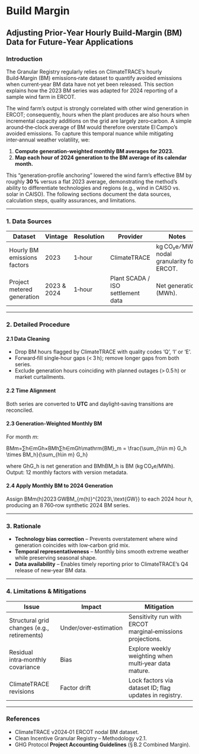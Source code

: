 # Build Margin

## Adjusting Prior‑Year Hourly Build‑Margin (BM) Data for Future‑Year Applications

### Introduction

The Granular Registry regularly relies on ClimateTRACE’s hourly Build‑Margin (BM) emissions‑rate dataset to quantify avoided emissions when current‑year BM data have not yet been released. This section explains how the 2023 BM series was adapted for 2024 reporting of a sample wind farm in ERCOT.

The wind farm’s output is strongly correlated with other wind generation in ERCOT; consequently, hours when the plant produces are also hours when incremental capacity additions on the grid are largely zero‑carbon. A simple around‑the‑clock average of BM would therefore overstate El Campo’s avoided emissions. To capture this temporal nuance while mitigating inter‑annual weather volatility, we:

1. **Compute generation‑weighted monthly BM averages for 2023.**
2. **Map each hour of 2024 generation to the BM average of its calendar month.**

This “generation‑profile anchoring” lowered the wind farm’s effective BM by roughly **30 %** versus a flat 2023 average, demonstrating the method’s ability to differentiate technologies and regions (e.g., wind in CAISO vs. solar in CAISO). The following sections document the data sources, calculation steps, quality assurances, and limitations.

***

### 1. Data Sources

| Dataset                     | Vintage     | Resolution | Provider                          | Notes                                       |
| --------------------------- | ----------- | ---------- | --------------------------------- | ------------------------------------------- |
| Hourly BM emissions factors | 2023        | 1‑hour     | ClimateTRACE                      | kg CO₂e ⁄ MWh; nodal granularity for ERCOT. |
| Project metered generation  | 2023 & 2024 | 1‑hour     | Plant SCADA / ISO settlement data | Net generation (MWh).                       |

***

### 2. Detailed Procedure

#### 2.1 Data Cleaning

* Drop BM hours flagged by ClimateTRACE with quality codes ‘Q’, ‘I’ or ‘E’.
* Forward‑fill single‑hour gaps (< 3 h); remove longer gaps from both series.
* Exclude generation hours coinciding with planned outages (> 0.5 h) or market curtailments.

#### 2.2 Time Alignment

Both series are converted to **UTC** and daylight‑saving transitions are reconciled.&#x20;

#### 2.3 Generation‑Weighted Monthly BM

For month _m_:

BMm=∑h∈mGh×BMh∑h∈mGh\mathrm{BM}\_m = \frac{\sum\_{h\in m} G\_h \times BM\_h}{\sum\_{h\in m} G\_h}

where GhG\_h is net generation and BMhBM\_h is BM (kg CO₂e/MWh). Output: 12 monthly factors with version metadata.

#### 2.4 Apply Monthly BM to 2024 Generation

Assign BMm(h)2023 GWBM\_{m(h)}^{2023\\,\text{GW\}} to each 2024 hour _h_, producing an 8 760‑row synthetic 2024 BM series.

***

### 3. Rationale

* **Technology bias correction** – Prevents overstatement where wind generation coincides with low‑carbon grid mix.
* **Temporal representativeness** – Monthly bins smooth extreme weather while preserving seasonal shape.
* **Data availability** – Enables timely reporting prior to ClimateTRACE’s Q4 release of new‑year BM data.

***

### 4. Limitations & Mitigations

| Issue                                       | Impact                | Mitigation                                                 |
| ------------------------------------------- | --------------------- | ---------------------------------------------------------- |
| Structural grid changes (e.g., retirements) | Under/over‑estimation | Sensitivity run with ERCOT marginal‑emissions projections. |
| Residual intra‑monthly covariance           | Bias                  | Explore weekly weighting when multi‑year data mature.      |
| ClimateTRACE revisions                      | Factor drift          | Lock factors via dataset ID; flag updates in registry.     |

***

### References

* ClimateTRACE v2024‑01 ERCOT nodal BM dataset.
* Clean Incentive Granular Registry – Methodology v2.1.
* GHG Protocol **Project Accounting Guidelines** (§ B.2 Combined Margin).
